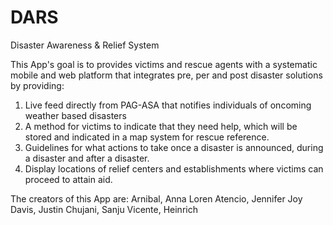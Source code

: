 DARS
====

Disaster Awareness &amp; Relief System

This App's goal is to provides victims and rescue agents with a systematic mobile and web platform that integrates pre, per and post disaster solutions by providing: 
1. Live feed directly from PAG-ASA that notifies individuals of oncoming weather based disasters
2. A method for victims to indicate that they need help, which will be stored and indicated in a map system for rescue reference.
3. Guidelines for what actions to take once a disaster is announced, during a disaster and after a disaster.
4. Display locations of relief centers and establishments where victims can proceed to attain aid.

The creators of this App are:
Arnibal, Anna Loren
Atencio, Jennifer Joy
Davis, Justin
Chujani, Sanju
Vicente, Heinrich
